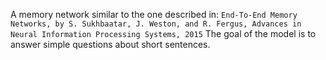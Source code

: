 A memory network similar to the one described in:
`End-To-End Memory Networks, by S. Sukhbaatar, J. Weston, and R. Fergus, Advances in Neural Information Processing Systems, 2015`
The goal of the model is to answer simple questions about short sentences.